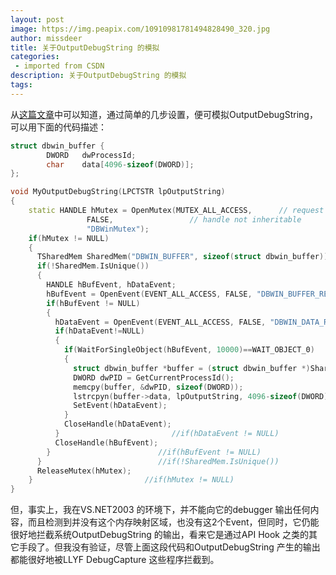 ```yaml
---
layout: post
image: https://img.peapix.com/10910981781494828490_320.jpg
author: missdeer
title: 关于OutputDebugString 的模拟
categories: 
 - imported from CSDN
description: 关于OutputDebugString 的模拟
tags: 
---
```


从[这篇文章](http://www.unixwiz.net/techtips/outputdebugstring.html)中可以知道，通过简单的几步设置，便可模拟OutputDebugString，可以用下面的代码描述：

```cpp
struct dbwin_buffer {
        DWORD   dwProcessId;
        char    data[4096-sizeof(DWORD)];
};

void MyOutputDebugString(LPCTSTR lpOutputString)
{
    static HANDLE hMutex = OpenMutex(MUTEX_ALL_ACCESS,      // request full access
                 FALSE,                 // handle not inheritable
                 "DBWinMutex");
    if(hMutex != NULL)
    {
      TSharedMem SharedMem("DBWIN_BUFFER", sizeof(struct dbwin_buffer));
      if(!SharedMem.IsUnique())
      {
        HANDLE hBufEvent, hDataEvent;
        hBufEvent = OpenEvent(EVENT_ALL_ACCESS, FALSE, "DBWIN_BUFFER_READY");
        if(hBufEvent != NULL)
        {
          hDataEvent = OpenEvent(EVENT_ALL_ACCESS, FALSE, "DBWIN_DATA_READY");
          if(hDataEvent!=NULL)
          {               
            if(WaitForSingleObject(hBufEvent, 10000)==WAIT_OBJECT_0)
            {
              struct dbwin_buffer *buffer = (struct dbwin_buffer *)SharedMem.Buffer();
              DWORD dwPID = GetCurrentProcessId();
              memcpy(buffer, &dwPID, sizeof(DWORD));
              lstrcpyn(buffer->data, lpOutputString, 4096-sizeof(DWORD));
              SetEvent(hDataEvent);
            }                    
            CloseHandle(hDataEvent);
          }                         //if(hDataEvent != NULL)
          CloseHandle(hBufEvent);
        }                        //if(hBufEvent != NULL)
      }                          //if(!SharedMem.IsUnique())
      ReleaseMutex(hMutex);  
    }                         //if(hMutex != NULL)
}
```

但，事实上，我在VS.NET2003 的环境下，并不能向它的debugger 输出任何内容，而且检测到并没有这个内存映射区域，也没有这2个Event，但同时，它仍能很好地拦截系统OutputDebugString 的输出，看来它是通过API Hook 之类的其它手段了。但我没有验证，尽管上面这段代码和OutputDebugString 产生的输出都能很好地被LLYF DebugCapture 这些程序拦截到。
